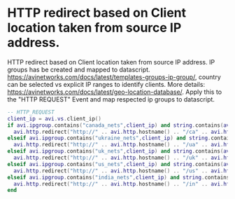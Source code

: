 # HTTP redirect based on Client location taken from source IP address.

HTTP redirect based on Client location taken from source IP address. IP groups has be created and mapped to datascript. https://avinetworks.com/docs/latest/templates-groups-ip-group/, country can be selected vs explicit IP ranges to identify clients. More details: https://avinetworks.com/docs/latest/geo-location-database/. Apply this to the "HTTP REQUEST" Event and map respected ip groups to datascript.

```lua
-- HTTP_REQUEST
client_ip = avi.vs.client_ip()
if avi.ipgroup.contains("canada_nets",client_ip) and string.contains(avi.http.get_uri(),"/ca/") == false then
  avi.http.redirect("http://" .. avi.http.hostname() .. "/ca" .. avi.http.get_uri())
elseif avi.ipgroup.contains("ukraine_nets",client_ip) and string.contains(avi.http.get_uri(),"/ua/") == false then
  avi.http.redirect("http://" .. avi.http.hostname() .. "/ua" .. avi.http.get_uri())
elseif avi.ipgroup.contains("uk_nets",client_ip) and string.contains(avi.http.get_uri(),"/uk/") == false then
  avi.http.redirect("http://" .. avi.http.hostname() .. "/uk" .. avi.http.get_uri())
elseif avi.ipgroup.contains("us_nets",client_ip) and string.contains(avi.http.get_uri(),"/us/") == false then
  avi.http.redirect("http://" .. avi.http.hostname() .. "/us" .. avi.http.get_uri())
elseif avi.ipgroup.contains("india_nets",client_ip) and string.contains(avi.http.get_uri(),"/in/") == false then
  avi.http.redirect("http://" .. avi.http.hostname() .. "/in" .. avi.http.get_uri())
end
```
